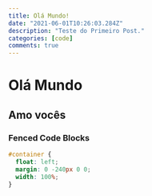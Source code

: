 ```yaml
---
title: Olá Mundo!
date: "2021-06-01T10:26:03.284Z"
description: "Teste do Primeiro Post."
categories: [code]
comments: true
---
```

# Olá Mundo

## Amo vocês

### Fenced Code Blocks

```css
#container {
  float: left;
  margin: 0 -240px 0 0;
  width: 100%;
}
```